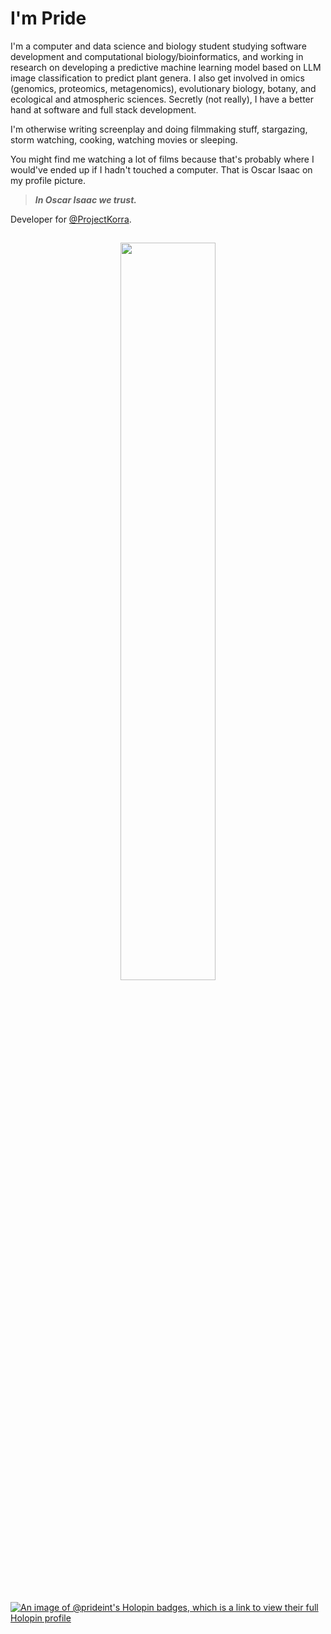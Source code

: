 # I'm Pride

I'm a computer and data science and biology student studying software development and computational biology/bioinformatics, and working in research on developing a predictive machine learning model
based on LLM image classification to predict plant genera. I also get involved in omics (genomics, proteomics, metagenomics), evolutionary biology, botany, and ecological and atmospheric sciences.
Secretly (not really), I have a better hand at software and full stack development.

I'm otherwise writing screenplay and doing filmmaking stuff, stargazing, storm watching, cooking, watching movies or sleeping.

You might find me watching a lot of films because that's probably where I would've ended up if I hadn't touched a computer. That is Oscar Isaac on my profile picture. 
> ***In Oscar Isaac we trust.***

Developer for [@ProjectKorra](https://github.com/ProjectKorra).

##

<p align="center">
  <img src="https://github.com/PrideInt/PrideInt/assets/20098992/b347f721-1b8a-4373-9007-d421d41fa7d7" width="55%"/>
</p>

##

[![An image of @prideint's Holopin badges, which is a link to view their full Holopin profile](https://holopin.me/prideint)](https://holopin.io/@prideint)
